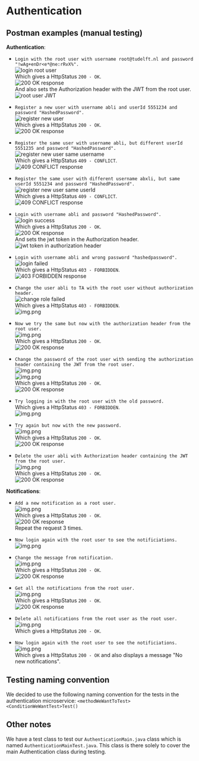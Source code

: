 # Authentication
## Postman examples (manual testing)
<!Post here some (no pun intended) Postman examples for your microservice and what to expect>
**Authentication**:
- ```Login with the root user with username root@tudelft.nl and password "!wAg+enDr<e*@ne:rRvX%".```\
  ![login root user](images/authentication/loginRootSuccess.png)\
  Which gives a HttpStatus ```200 - OK```.\
  ![200 OK response](images/authentication/responseRegisterNewUser.png)\
  And also sets the Authorization header with the JWT from the root user.\
  ![root user JWT](images/authentication/rootUserJWT.png)

- ```Register a new user with username abli and userId 5551234 and password "HashedPassword".```\
   ![register new user](images/authentication/registerNewUser.png)\
   Which gives a HttpStatus ```200 - OK```.\
   ![200 OK response](images/authentication/responseRegisterNewUser.png)

- ```Register the same user with username abli, but different userId 5551235 and password "HashedPassword".```\
  ![register new user same username](images/authentication/registerNewUserSameUsername.png)\
  Which gives a HttpStatus ```409 - CONFLICT```.\
  ![409 CONFLICT response](images/authentication/responseRegisterNewUserSameUsername.png)

- ```Register the same user with different username abxli, but same userId 5551234 and password "HashedPassword".```\
  ![register new user same userId](images/authentication/registerNewUserSameUserId.png)\
  Which gives a HttpStatus ```409 - CONFLICT```.\
  ![409 CONFLICT response](images/authentication/responseRegisterNewUserSameUserId.png)


- ```Login with username abli and password "HashedPassword".```\
  ![login success](images/authentication/loginSuccess.png)\
  Which gives a HttpStatus ```200 - OK```.\
  ![200 OK response](images/authentication/responseRegisterNewUser.png)\
  And sets the jwt token in the Authorization header.
  ![jwt token in authorization header](images/authentication/AuthorizationHeaderWithJWT.png)

- ```Login with username abli and wrong password "hashedpassword".```\
  ![login failed](images/authentication/loginFailed.png)\
  Which gives a HttpStatus ```403 - FORBIDDEN```.\
  ![403 FORBIDDEN response](images/authentication/responseLoginFailed.png)

- ```Change the user abli to TA with the root user without authorization header.```\
  ![change role failed](images/authentication/changeRoleFailed.png)\
  Which gives a HttpStatus ```403 - FORBIDDEN```.\
  ![img.png](images/authentication/responseForbiddenAccessDenied.png)

- ```Now we try the same but now with the authorization header from the root user.```\
  ![img.png](images/authentication/changeRoleSuccessWithRootUser.png)\
  Which gives a HttpStatus ```200 - OK```.\
  ![200 OK response](images/authentication/responseRegisterNewUser.png)


- ```Change the password of the root user with sending the authorization header containing the JWT from the root user.```\
  ![img.png](images/authentication/changePassword.png)\
  ![img.png](images/authentication/changeRoleSuccessWithRootUser.png)\
  Which gives a HttpStatus ```200 - OK```.\
  ![200 OK response](images/authentication/responseRegisterNewUser.png)

- ```Try logging in with the root user with the old password.```\
  Which gives a HttpStatus ```403 - FORBIDDEN```.\
  ![img.png](images/authentication/rootUserLoginFailed.png)

- ```Try again but now with the new password.```\
  ![img.png](images/authentication/loginRootUserNewPassword.png)\
  Which gives a HttpStatus ```200 - OK```.\
  ![200 OK response](images/authentication/responseRegisterNewUser.png)

- ```Delete the user abli with Authorization header containing the JWT from the root user.```\
  ![img.png](images/authentication/deleteUserSuccess.png)\
  Which gives a HttpStatus ```200 - OK```.\
  ![200 OK response](images/authentication/responseRegisterNewUser.png)


**Notifications**:
- ```Add a new notification as a root user.```\
  ![img.png](images/notifications/AddNotificationSuccess.png)\
  Which gives a HttpStatus ```200 - OK```.\
  ![200 OK response](images/authentication/responseRegisterNewUser.png)\
  Repeat the request 3 times.

- ```Now login again with the root user to see the notificiations.```\
  ![img.png](images/notifications/loginRootUserWithNotifications.png)

- ```Change the message from notification.```\
  ![img.png](images/notifications/changeNotificationsMessage.png)\
  Which gives a HttpStatus ```200 - OK```.\
  ![200 OK response](images/authentication/responseRegisterNewUser.png)

- ```Get all the notifications from the root user.```\
  ![img.png](images/notifications/getAllNotificationsFromUser.png)\
  Which gives a HttpStatus ```200 - OK```.\
  ![200 OK response](images/authentication/responseRegisterNewUser.png)

- ```Delete all notifications from the root user as the root user.```\
  ![img.png](images/notifications/deleteNotificationFromUserSuccess.png)\
  Which gives a HttpStatus ```200 - OK```.

- ```Now login again with the root user to see the notificiations.```\
  ![img.png](images/notifications/noNewNotificationsRootUser.png)\
  Which gives a HttpStatus ```200 - OK``` and also displays a message "No new notifications".


## Testing naming convention
We decided to use the following naming convention for the tests in the authentication microservice:
```<methodWeWantToTest><ConditionWeWantTest>Test()```

## Other notes
We have a test class to test our ```AuthenticationMain.java``` class which is named ```AuthenticationMainTest.java```. 
This class is there solely to cover the main Authentication class during testing.
